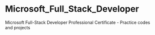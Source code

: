 # Microsoft_Full_Stack_Developer
Microsoft Full-Stack Developer Professional Certificate - Practice codes and projects
